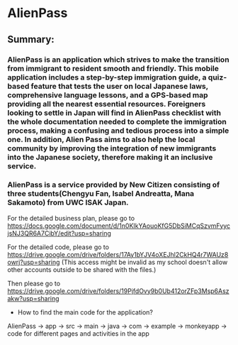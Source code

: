 # AlienPass

## Summary:

### AlienPass is an application which strives to make the transition from immigrant to resident smooth and friendly. This mobile application includes a step-by-step immigration guide, a quiz-based feature that tests the user on local Japanese laws, comprehensive language lessons, and a GPS-based map providing all the nearest essential resources. Foreigners looking to settle in Japan will find in AlienPass checklist with the whole documentation needed to complete the immigration process, making a confusing and tedious process into a simple one. In addition, Alien Pass aims to also help the local community by improving the integration of new immigrants into the Japanese society, therefore making it an inclusive service.

### AlienPass is a service provided by New Citizen consisting of three students(Chengyu Fan, Isabel Andreatta, Mana Sakamoto) from UWC ISAK Japan. 


For the detailed business plan, please go to https://docs.google.com/document/d/1n0KIkYAouoKfG5DbSiMCqSzvmFyycjsNJ3QR6A7CibY/edit?usp=sharing

For the detailed code, please go to https://drive.google.com/drive/folders/17Ay1bYJV4oXEJhl2CkHQ4r7WAUz8owrj?usp=sharing (This access might be invalid as my school doesn't allow other accounts outside to be shared with the files.)

Then please go to https://drive.google.com/drive/folders/19PjfdOvy9b0Ub412orZFp3Msp6Aszakw?usp=sharing

- How to find the main code for the application?

AlienPass -> app -> src -> main -> java -> com -> example -> monkeyapp -> code for different pages and activities in the app

